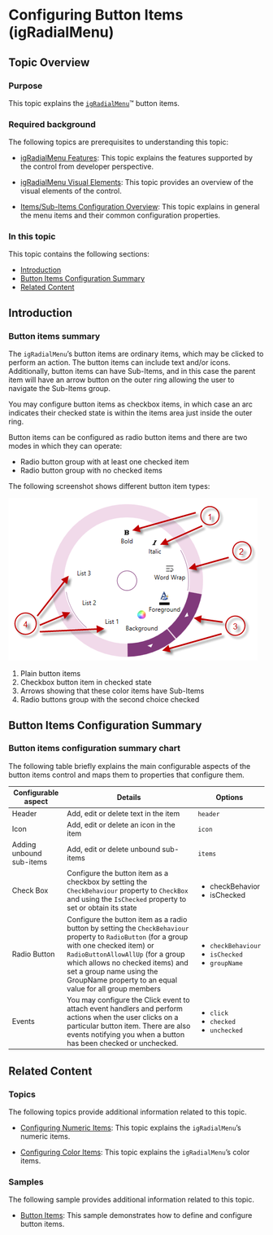 ﻿<!--
|metadata|
{
    "fileName": "igradialmenu-configuring-button-items",
    "controlName": "igRadialMenu",
    "tags": ["How Do I","Layouts"]
}
|metadata|
-->

# Configuring Button Items (igRadialMenu)



## Topic Overview
### Purpose

This topic explains the [`igRadialMenu`](%%jQueryApiUrl%%/ui.igRadialMenu#options)™ button items.

### Required background

The following topics are prerequisites to understanding this topic:

- [igRadialMenu Features](igRadialMenu-Features.html): This topic explains the features supported by the control from developer perspective.

- [igRadialMenu Visual Elements](igRadialMenu-Visual-Elements.html): This topic provides an overview of the visual elements of the control.

- [Items/Sub-Items Configuration Overview](igRadialMenu-Items-Sub-Items-Configuration-Overview.html): This topic explains in general the menu items and their common configuration properties.



### In this topic

This topic contains the following sections:

-   [Introduction](#introduction)
-   [Button Items Configuration Summary](#button-items-config)
-   [Related Content](#related-content)



## <a id="introduction"></a>Introduction
### Button items summary

The `igRadialMenu`’s button items are ordinary items, which may be clicked to perform an action. The button items can include text and/or icons. Additionally, button items can have Sub-Items, and in this case the parent item will have an arrow button on the outer ring allowing the user to navigate the Sub-Items group.

You may configure button items as checkbox items, in which case an arc indicates their checked state is within the items area just inside the outer ring.

Button items can be configured as radio button items and there are two modes in which they can operate:

-   Radio button group with at least one checked item
-   Radio button group with no checked items

The following screenshot shows different button item types:

![](images/igRadialMenu_04.png)

1.  Plain button items
2.  Checkbox button item in checked state
3.  Arrows showing that these color items have Sub-Items
4.  Radio buttons group with the second choice checked



## <a id="button-items-config"></a>Button Items Configuration Summary
### Button items configuration summary chart

The following table briefly explains the main configurable aspects of the button items control and maps them to properties that configure them.

Configurable aspect| Details| Options
---|---|---
Header|Add, edit or delete text in the item|`header`
Icon|Add, edit or delete an icon in the item|`icon`
Adding unbound sub-items|Add, edit or delete unbound sub-items|`items`
Check Box|Configure the button item as a checkbox by setting the `CheckBehaviour` property to `CheckBox` and using the `IsChecked` property to set or obtain its state|<ul><li>checkBehavior</li><li>isChecked</li></ul>
Radio Button|Configure the button item as a radio button by setting the `CheckBehaviour` property to `RadioButton` (for a group with one checked item) or `RadioButtonAllowAllUp` (for a group which allows no checked items) and set a group name using the GroupName property to an equal value for all group members|<ul><li>`checkBehaviour`</li><li>`isChecked`</li><li>`groupName`</li></ul>
Events|You may configure the Click event to attach event handlers and perform actions when the user clicks on a particular button item. There are also events notifying you when a button has been checked or unchecked.|<ul><li>`click`</li><li>`checked`</li><li>`unchecked`</li></ul>


## <a id="related-content"></a>Related Content
### Topics

The following topics provide additional information related to this topic.

- [Configuring Numeric Items](igRadialMenu-Configuring-Numeric-Items.html):  This topic explains the `igRadialMenu`’s numeric items.

- [Configuring Color Items](igRadialMenu-Configuring-Color-Items.html): This topic explains the `igRadialMenu`’s color items.

### Samples

The following sample provides additional information related to this topic.

- [Button Items](%%SamplesUrl%%/radial-menu/button-items): This sample demonstrates how to define and configure button items.





 

 



